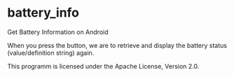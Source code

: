 battery_info
============

Get Battery Information on Android

When you press the button, we are to retrieve and display the battery status (value/definition string) again.

This programm is licensed under the Apache License, Version 2.0.
